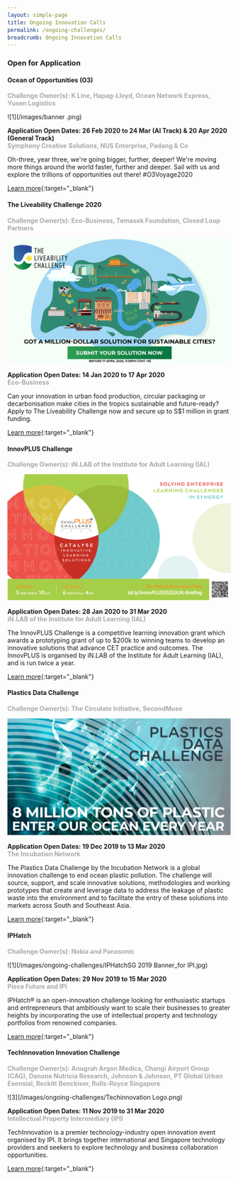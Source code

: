 ```yaml
---
layout: simple-page
title: Ongoing Innovation Calls
permalink: /ongoing-challenges/
breadcrumb: Ongoing Innovation Calls
---
```


### **Open for Application**

#### Ocean of Opportunities (O3)<br>

<font color="#a9a9a9"><b>Challenge Owner(s): K Line, Hapag-Lloyd, Ocean Network Express, Yusen Logistics</b></font>

![1](/images/banner .png)

**Application Open Dates: 26 Feb 2020 to 24 Mar (AI Track) & 20 Apr 2020 (General Track)**<br>
<font color="#a9a9a9"><b>Symphony Creative Solutions, NUS Enterprise, Padang & Co</b></font>

Oh-three, year three, we're going bigger, further, deeper! We're moving more things around the world faster, further and deeper. Sail with us and explore the trillions of opportunities out there! 
#O3Voyage2020

[Learn more](http://www.ooo.sg){:target="_blank"}

#### The Liveability Challenge 2020<br>

<font color="#a9a9a9"><b>Challenge Owner(s): Eco-Business, Temasek Foundation, Closed Loop Partners</b></font>

![1](/images/TLC-2020-SocialMedia-1920x1080.jpg)

**Application Open Dates: 14 Jan 2020 to 17 Apr 2020**<br>
<font color="#a9a9a9"><b>Eco-Business</b></font>

Can your innovation in urban food production, circular packaging or decarbonisation make cities in the tropics sustainable and future-ready? Apply to The Liveability Challenge now and secure up to S$1 million in grant funding.

[Learn more](http://bit.ly/theliveabilitychallenge2020){:target="_blank"}

#### InnovPLUS Challenge<br>

<font color="#a9a9a9"><b>Challenge Owner(s): iN.LAB of the Institute for Adult Learning (IAL)</b></font>

![1](/images/InnovPlus.png)

**Application Open Dates: 28 Jan 2020 to 31 Mar 2020**<br>
<font color="#a9a9a9"><b>iN.LAB of the Institute for Adult Learning (IAL)</b></font>

The InnovPLUS Challenge is a competitive learning innovation grant which awards a prototyping grant of up to $200k to winning teams to develop an innovative solutions that advance CET practice and outcomes. The InnovPLUS is organised by iN.LAB of the Institute for Adult Learning (IAL), and is run twice a year.

[Learn more](https://www.ial.edu.sg/start-learning-innovation/in-lab/innovation-activities/innovplus-2020-jun.html){:target="_blank"}

#### Plastics Data Challenge<br>

<font color="#a9a9a9"><b>Challenge Owner(s): The Circulate Initiative, SecondMuse</b></font>

![1](/images/PDC-Post-2_Call-for-Applications_LI.jpg)

**Application Open Dates: 19 Dec 2019 to 13 Mar 2020**<br>
<font color="#a9a9a9"><b>The Incubation Network</b></font>

The Plastics Data Challenge by the Incubation Network is a global innovation challenge to end ocean plastic pollution. The challenge will source, support, and scale innovative solutions, methodologies and working prototypes that create and leverage data to address the leakage of plastic waste into the environment and to facilitate the entry of these solutions into markets across South and Southeast Asia.

[Learn more](https://www.agorize.com/en/challenges/plastics-data-challenge/){:target="_blank"}

#### IPHatch<br>

<font color="#a9a9a9"><b>Challenge Owner(s): Nokia and Panasonic</b></font>

![1](/images/ongoing-challenges/IPHatchSG 2019 Banner_for IPI.jpg)

**Application Open Dates: 29 Nov 2019 to 15 Mar 2020**<br>
<font color="#a9a9a9"><b>Piece Future and IPI</b></font>

IPHatch® is an open-innovation challenge looking for enthusiastic startups and entrepreneurs that ambitiously want to scale their businesses to greater heights by incorporating the use of intellectual property and technology portfolios from renowned companies.

[Learn more](https://www.iphatchday.com/){:target="_blank"}

#### TechInnovation Innovation Challenge

<font color="#a9a9a9"><b>Challenge Owner(s): Anugrah Argon Medica, Changi Airport Group (CAG), Danone Nutricia Research, Johnson & Johnson, PT Global Urban Esensial, Reckitt Benckiser, Rolls-Royce Singapore</b></font>

![3](/images/ongoing-challenges/Techinnovation Logo.png)

**Application Open Dates: 11 Nov 2019 to 31 Mar 2020**<br>
<font color=" #a9a9a9"><b>Intellectual Property Intermediary (IPI)</b></font>

TechInnovation is a premier technology-industry open innovation event organised by IPI. It brings together international and Singapore technology providers and seekers to explore technology and business collaboration opportunities.

[Learn more](http://challenges.techinnovation.com.sg/){:target="_blank"}

